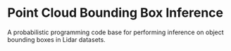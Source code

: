 # Point Cloud Bounding Box Inference
A probabilistic programming code base for performing inference on object bounding boxes in Lidar datasets.
